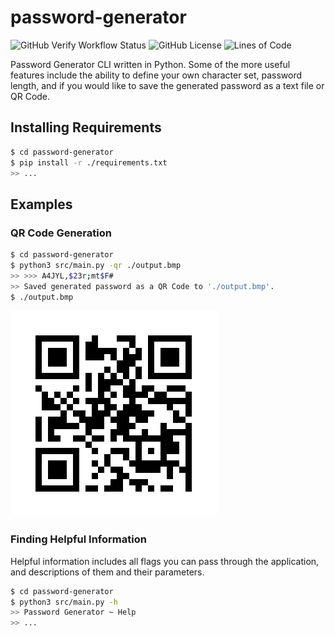 # **password-generator**

![GitHub Verify Workflow Status](https://img.shields.io/github/workflow/status/c1m50c/password-generator/Verify?label=Tests&style=for-the-badge)
![GitHub License](https://img.shields.io/github/license/c1m50c/password-generator?color=blue&style=for-the-badge)
![Lines of Code](https://img.shields.io/tokei/lines/github/c1m50c/password-generator?style=for-the-badge)

Password Generator CLI written in Python. Some of the more useful features include the ability to define your own character set, password length, and if you would like to save the generated password as a text file or QR Code.


## **Installing Requirements**
```bash
$ cd password-generator
$ pip install -r ./requirements.txt
>> ...
```


## **Examples**
### **QR Code Generation**
```bash
$ cd password-generator
$ python3 src/main.py -qr ./output.bmp
>> >>> A4JYL,$23r;mt$F#
>> Saved generated password as a QR Code to './output.bmp'.
$ ./output.bmp
```
![Generated QRCode Example](qrc_example.bmp)



### **Finding Helpful Information**
Helpful information includes all flags you can pass through the application,
and descriptions of them and their parameters.
```bash
$ cd password-generator
$ python3 src/main.py -h
>> Password Generator ~ Help
>> ...
```
